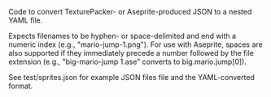 Code to convert TexturePacker- or Aseprite-produced JSON to a nested YAML file.

Expects filenames to be hyphen- or space-delimited and end with a numeric
index (e.g., "mario-jump-1.png"). For use with Aseprite, spaces are also
supported if they immediately precede a number followed by the file extension
(e.g., "big-mario-jump 1.ase" converts to big.mario.jump[0]).

See test/sprites.json for example JSON files file and the YAML-converted
format.
